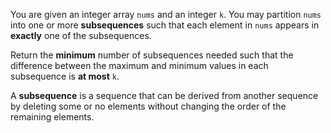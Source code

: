 You are given an integer array `nums` and an integer `k`. You may partition `nums` into one or more **subsequences** such that each element in `nums` appears in **exactly** one of the subsequences.

Return the **minimum** number of subsequences needed such that the difference between the maximum and minimum values in each subsequence is **at most** `k`.

A **subsequence** is a sequence that can be derived from another sequence by deleting some or no elements without changing the order of the remaining elements.